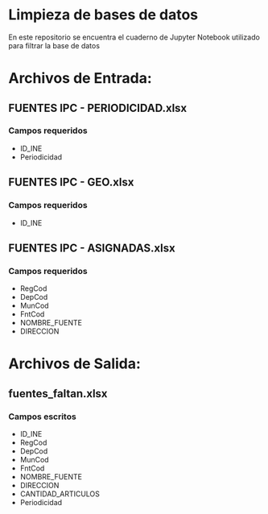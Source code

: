 # Limpieza de bases de datos

En este repositorio se encuentra el cuaderno de Jupyter Notebook utilizado para filtrar la base de datos
   
# Archivos de Entrada:
   ## FUENTES IPC - PERIODICIDAD.xlsx
   ### Campos requeridos
       
   *  ID_INE
   *  Periodicidad
   ## FUENTES IPC - GEO.xlsx 
   ### Campos requeridos
   *  ID_INE    
   ## FUENTES IPC - ASIGNADAS.xlsx
   ### Campos requeridos
   *  RegCod
   *  DepCod
   *  MunCod
   *  FntCod
   *  NOMBRE_FUENTE
   *  DIRECCION  
# Archivos de Salida:
   ## fuentes_faltan.xlsx
   ### Campos escritos
   *  ID_INE
   *  RegCod
   *  DepCod 
   *  MunCod
   *  FntCod
   *  NOMBRE_FUENTE
   *  DIRECCION
   *  CANTIDAD_ARTICULOS
   *  Periodicidad
  
  
